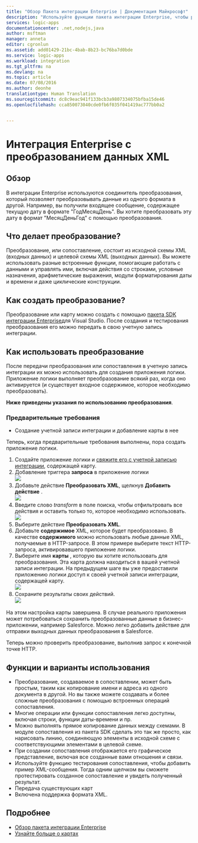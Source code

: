 ```yaml
---
title: "Обзор Пакета интеграции Enterprise | Документация Майкрософт"
description: "Используйте функции пакета интеграции Enterprise, чтобы реализовать сценарии бизнес-процессов и интеграции с помощью службы приложений Microsoft Azure."
services: logic-apps
documentationcenter: .net,nodejs,java
author: msftman
manager: anneta
editor: cgronlun
ms.assetid: add01429-21bc-4bab-8b23-bc76ba7d0bde
ms.service: logic-apps
ms.workload: integration
ms.tgt_pltfrm: na
ms.devlang: na
ms.topic: article
ms.date: 07/08/2016
ms.author: deonhe
translationtype: Human Translation
ms.sourcegitcommit: dc8c9eac941f133bcb3a9807334075bfba15de46
ms.openlocfilehash: cca850073040cde0fb6f035f041419ac777bb0a2


---
```

# <a name="enterprise-integration-with-xml-transforms"></a>Интеграция Enterprise с преобразованием данных XML
## <a name="overview"></a>Обзор
В интеграции Enterprise используются соединитель преобразования, который позволяет преобразовывать данные из одного формата в другой. Например, вы получили входящее сообщение, содержащее текущую дату в формате "ГодМесяцДень". Вы хотите преобразовать эту дату в формат "МесяцДеньГод" с помощью преобразования.

## <a name="what-does-a-transform-do"></a>Что делает преобразование?
Преобразование, или сопоставление, состоит из исходной схемы XML (входных данных) и целевой схемы XML (выходных данных). Вы можете использовать разные встроенные функции, помогающие работать с данными и управлять ими, включая действия со строками, условные назначения, арифметические выражения, модули форматирования даты и времени и даже циклические конструкции.

## <a name="how-to-create-a-transform"></a>Как создать преобразование?
Преобразование или карту можно создать с помощью [пакета SDK интеграции Enterprise](https://aka.ms/vsmapsandschemas)для Visual Studio. После создания и тестирования преобразования его можно передать в свою учетную запись интеграции. 

## <a name="how-to-use-a-transform"></a>Как использовать преобразование
После передачи преобразования или сопоставления в учетную запись интеграции их можно использовать для создания приложения логики. Приложение логики выполняет преобразование всякий раз, когда оно активируется (и существует входное содержимое, которое необходимо преобразовать).

**Ниже приведены указания по использованию преобразования**.

### <a name="prerequisites"></a>Предварительные требования

* Создание учетной записи интеграции и добавление карты в нее  

Теперь, когда предварительные требования выполнены, пора создать приложение логики.  

1. Создайте приложение логики и [свяжите его с учетной записью интеграции](../logic-apps/logic-apps-enterprise-integration-accounts.md "Узнайте, как связать учетную запись интеграции с приложением логики"), содержащей карту.
2. Добавление триггера **запроса** в приложение логики  
   ![](./media/logic-apps-enterprise-integration-transforms/transform-1.png)    
3. Добавьте действие **Преобразовать XML**, щелкнув **Добавить действие** .  
   ![](./media/logic-apps-enterprise-integration-transforms/transform-2.png)   
4. Введите слово *transform* в поле поиска, чтобы отфильтровать все действия и оставить только то, которое необходимо использовать.  
   ![](./media/logic-apps-enterprise-integration-transforms/transform-3.png)  
5. Выберите действие **Преобразовать XML**.   
6. Добавьте **содержимое** XML, которое будет преобразовано. В качестве **содержимого** можно использовать любые данные XML, получаемые в HTTP-запросе. В этом примере выберите текст HTTP-запроса, активировавшего приложение логики.
7. Выберите имя **карты** , которую вы хотите использовать для преобразования. Эта карта должна находиться в вашей учетной записи интеграции. На предыдущем шаге вы уже предоставили приложению логики доступ к своей учетной записи интеграции, содержащей карту.      
   ![](./media/logic-apps-enterprise-integration-transforms/transform-4.png) 
8. Сохраните результаты своих действий.  
    ![](./media/logic-apps-enterprise-integration-transforms/transform-5.png) 

На этом настройка карты завершена. В случае реального приложения может потребоваться сохранить преобразованные данные в бизнес-приложении, например Salesforce. Можно легко добавить действие для отправки выходных данных преобразования в Salesforce. 

Теперь можно проверить преобразование, выполнив запрос к конечной точке HTTP.  

## <a name="features-and-use-cases"></a>Функции и варианты использования
* Преобразование, создаваемое в сопоставлении, может быть простым, таким как копирование имени и адреса из одного документа в другой. Но вы также можете создавать и более сложные преобразования с помощью встроенных операций сопоставления.  
* Многие операции или функции сопоставления легко доступны, включая строки, функции даты-времени и пр.  
* Можно выполнять прямое копирование данных между схемами. В модуле сопоставления из пакета SDK сделать это так же просто, как нарисовать линию, соединяющую элементы в исходной схеме с соответствующими элементами в целевой схеме.  
* При создании сопоставления отображается его графическое представление, включая все созданные вами отношения и связи.
* Используйте функцию тестирования сопоставления, чтобы добавить пример XML-сообщения. Тогда одним щелчком вы сможете протестировать созданное сопоставление и увидеть полученный результат.  
* Передача существующих карт  
* Включена поддержка формата XML.

## <a name="learn-more"></a>Подробнее
* [Обзор пакета интеграции Enterprise](../logic-apps/logic-apps-enterprise-integration-overview.md "Обзор пакета интеграции Enterprise")  
* [Узнайте больше о картах](../logic-apps/logic-apps-enterprise-integration-maps.md "Узнайте о картах интеграции Enterprise")  




<!--HONumber=Jan17_HO3-->


